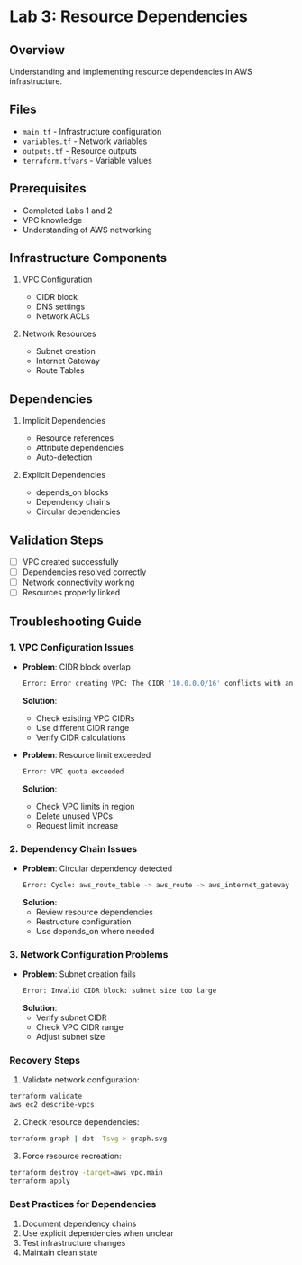 # Lab 3: Resource Dependencies

## Overview
Understanding and implementing resource dependencies in AWS infrastructure.

## Files
- `main.tf` - Infrastructure configuration
- `variables.tf` - Network variables
- `outputs.tf` - Resource outputs
- `terraform.tfvars` - Variable values

## Prerequisites
- Completed Labs 1 and 2
- VPC knowledge
- Understanding of AWS networking

## Infrastructure Components
1. VPC Configuration
   - CIDR block
   - DNS settings
   - Network ACLs

2. Network Resources
   - Subnet creation
   - Internet Gateway
   - Route Tables

## Dependencies
1. Implicit Dependencies
   - Resource references
   - Attribute dependencies
   - Auto-detection

2. Explicit Dependencies
   - depends_on blocks
   - Dependency chains
   - Circular dependencies

## Validation Steps
- [ ] VPC created successfully
- [ ] Dependencies resolved correctly
- [ ] Network connectivity working
- [ ] Resources properly linked

## Troubleshooting Guide

### 1. VPC Configuration Issues
- **Problem**: CIDR block overlap
  ```bash
  Error: Error creating VPC: The CIDR '10.0.0.0/16' conflicts with another VPC
  ```
  **Solution**:
  - Check existing VPC CIDRs
  - Use different CIDR range
  - Verify CIDR calculations

- **Problem**: Resource limit exceeded
  ```bash
  Error: VPC quota exceeded
  ```
  **Solution**:
  - Check VPC limits in region
  - Delete unused VPCs
  - Request limit increase

### 2. Dependency Chain Issues
- **Problem**: Circular dependency detected
  ```bash
  Error: Cycle: aws_route_table -> aws_route -> aws_internet_gateway
  ```
  **Solution**:
  - Review resource dependencies
  - Restructure configuration
  - Use depends_on where needed

### 3. Network Configuration Problems
- **Problem**: Subnet creation fails
  ```bash
  Error: Invalid CIDR block: subnet size too large
  ```
  **Solution**:
  - Verify subnet CIDR
  - Check VPC CIDR range
  - Adjust subnet size

### Recovery Steps
1. Validate network configuration:
```bash
terraform validate
aws ec2 describe-vpcs
```

2. Check resource dependencies:
```bash
terraform graph | dot -Tsvg > graph.svg
```

3. Force resource recreation:
```bash
terraform destroy -target=aws_vpc.main
terraform apply
```

### Best Practices for Dependencies
1. Document dependency chains
2. Use explicit dependencies when unclear
3. Test infrastructure changes
4. Maintain clean state